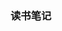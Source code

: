<!--
 * @Author: zhangyu
 * @Email: zhangdulin@outlook.com
 * @Date: 2021-06-28 10:28:16
 * @LastEditors: zhangyu
 * @LastEditTime: 2021-07-02 15:56:08
 * @Description:
-->

### 读书笔记
